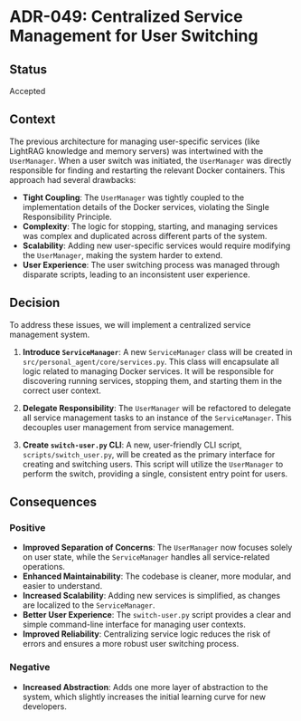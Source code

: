 # ADR-049: Centralized Service Management for User Switching

## Status

Accepted

## Context

The previous architecture for managing user-specific services (like LightRAG knowledge and memory servers) was intertwined with the `UserManager`. When a user switch was initiated, the `UserManager` was directly responsible for finding and restarting the relevant Docker containers. This approach had several drawbacks:

- **Tight Coupling**: The `UserManager` was tightly coupled to the implementation details of the Docker services, violating the Single Responsibility Principle.
- **Complexity**: The logic for stopping, starting, and managing services was complex and duplicated across different parts of the system.
- **Scalability**: Adding new user-specific services would require modifying the `UserManager`, making the system harder to extend.
- **User Experience**: The user switching process was managed through disparate scripts, leading to an inconsistent user experience.

## Decision

To address these issues, we will implement a centralized service management system.

1.  **Introduce `ServiceManager`**: A new `ServiceManager` class will be created in `src/personal_agent/core/services.py`. This class will encapsulate all logic related to managing Docker services. It will be responsible for discovering running services, stopping them, and starting them in the correct user context.

2.  **Delegate Responsibility**: The `UserManager` will be refactored to delegate all service management tasks to an instance of the `ServiceManager`. This decouples user management from service management.

3.  **Create `switch-user.py` CLI**: A new, user-friendly CLI script, `scripts/switch_user.py`, will be created as the primary interface for creating and switching users. This script will utilize the `UserManager` to perform the switch, providing a single, consistent entry point for users.

## Consequences

### Positive

- **Improved Separation of Concerns**: The `UserManager` now focuses solely on user state, while the `ServiceManager` handles all service-related operations.
- **Enhanced Maintainability**: The codebase is cleaner, more modular, and easier to understand.
- **Increased Scalability**: Adding new services is simplified, as changes are localized to the `ServiceManager`.
- **Better User Experience**: The `switch-user.py` script provides a clear and simple command-line interface for managing user contexts.
- **Improved Reliability**: Centralizing service logic reduces the risk of errors and ensures a more robust user switching process.

### Negative

- **Increased Abstraction**: Adds one more layer of abstraction to the system, which slightly increases the initial learning curve for new developers.
